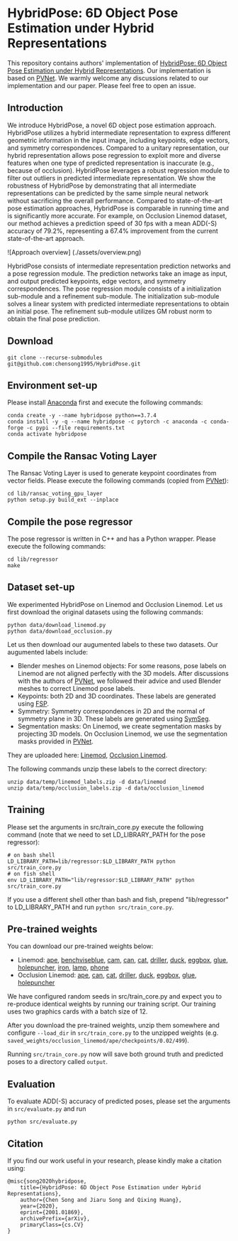 # HybridPose: 6D Object Pose Estimation under Hybrid Representations
This repository contains authors' implementation of [HybridPose: 6D Object Pose Estimation under Hybrid Representations](https://arxiv.org/abs/2001.01869). Our implementation is based on [PVNet](https://github.com/zju3dv/pvnet).
We warmly welcome any discussions related to our implementation and our paper. Please feel free to open an issue.

## Introduction
We introduce HybridPose, a novel 6D object pose estimation approach. HybridPose utilizes a hybrid intermediate representation to express different geometric information in the input image, including keypoints, edge vectors, and symmetry correspondences. Compared to a unitary representation, our hybrid representation allows pose regression to exploit more and diverse features when one type of predicted representation is inaccurate (e.g., because of occlusion). HybridPose leverages a robust regression module to filter out outliers in predicted intermediate representation. We show the robustness of HybridPose by demonstrating that all intermediate representations can be predicted by the same simple neural network without sacrificing the overall performance. Compared to state-of-the-art pose estimation approaches, HybridPose is comparable in running time and is significantly more accurate. For example, on Occlusion Linemod dataset, our method achieves a prediction speed of 30 fps with a mean ADD(-S) accuracy of 79.2%, representing a 67.4% improvement from the current state-of-the-art approach.

![Approach overview]
(./assets/overview.png)

HybridPose consists of intermediate representation prediction networks and a pose regression module. The prediction networks take an image as input, and output predicted keypoints, edge vectors, and symmetry correspondences. The pose regression module consists of a initialization sub-module and a refinement sub-module. The initialization sub-module solves a linear system with predicted intermediate representations to obtain an initial pose. The refinement sub-module utilizes GM robust norm to obtain the final pose prediction.

## Download
```
git clone --recurse-submodules git@github.com:chensong1995/HybridPose.git
```

## Environment set-up
Please install [Anaconda](https://www.anaconda.com/distribution/) first and execute the following commands:
```
conda create -y --name hybridpose python==3.7.4
conda install -y -q --name hybridpose -c pytorch -c anaconda -c conda-forge -c pypi --file requirements.txt
conda activate hybridpose
```

## Compile the Ransac Voting Layer
The Ransac Voting Layer is used to generate keypoint coordinates from vector fields. Please execute the following commands (copied from [PVNet](https://github.com/zju3dv/pvnet)):
```
cd lib/ransac_voting_gpu_layer
python setup.py build_ext --inplace
```

## Compile the pose regressor
The pose regressor is written in C++ and has a Python wrapper. Please execute the following commands:
```
cd lib/regressor
make
```

## Dataset set-up
We experimented HybridPose on Linemod and Occlusion Linemod. Let us first download the original datasets using the following commands:
```
python data/download_linemod.py
python data/download_occlusion.py
```
Let us then download our augumented labels to these two datasets. Our augumented labels include:
* Blender meshes on Linemod objects: For some reasons, pose labels on Linemod are not aligned perfectly with the 3D models. After discussions with the authors of [PVNet](https://github.com/zju3dv/pvnet), we followed their advice and used Blender meshes to correct Linemod pose labels.
* Keypoints: both 2D and 3D coordinates. These labels are generated using [FSP](https://github.com/zju3dv/pvnet/blob/master/lib/utils/data_utils.py).
* Symmetry: Symmetry correspondences in 2D and the normal of symmetry plane in 3D. These labels are generated using [SymSeg](https://github.com/aecins/symseg).
* Segmentation masks: On Linemod, we create segmentation masks by projecting 3D models. On Occlusion Linemod, we use the segmentation masks provided in [PVNet](https://github.com/zju3dv/pvnet).

They are uploaded here: [Linemod](https://drive.google.com/file/d/1f9-KEVtKprU0vNYWXjPSFhEoU32Vtlv2/view?usp=sharing), 
[Occlusion Linemod](https://drive.google.com/file/d/1PItmDj7Go0OBnC1Lkvagz3RRB9qdJUIG/view?usp=sharing).

The following commands unzip these labels to the correct directory:
```
unzip data/temp/linemod_labels.zip -d data/linemod
unzip data/temp/occlusion_labels.zip -d data/occlusion_linemod
```

## Training
Please set the arguments in src/train\_core.py execute the following command (note that we need to set LD\_LIBRARY\_PATH for the pose regressor):
```
# on bash shell
LD_LIBRARY_PATH=lib/regressor:$LD_LIBRARY_PATH python src/train_core.py
# on fish shell
env LD_LIBRARY_PATH="lib/regressor:$LD_LIBRARY_PATH" python src/train_core.py
```
If you use a different shell other than bash and fish, prepend "lib/regressor" to LD\_LIBRARY\_PATH and run `python src/train_core.py`.

## Pre-trained weights
You can download our pre-trained weights below:
* Linemod: [ape](https://drive.google.com/file/d/19Nl8AOER9brGDGUGu1WRwhdFBJNLymiu/view?usp=sharing),
[benchviseblue](https://drive.google.com/file/d/1nMLJtV3XsK60bGGE-zFA1dw34074yryf/view?usp=sharing),
[cam](https://drive.google.com/file/d/1Sc0wx73E_DyrKe1N7DMl3qIRKSimIZoe/view?usp=sharing),
[can](https://drive.google.com/file/d/1NTEc6BcTV69Li0XW-ZDD7aLMuIkY3RL5/view?usp=sharing),
[cat](https://drive.google.com/file/d/1DN5OULGOtVP7r8hNySl2Ufou_tLSdWpI/view?usp=sharing),
[driller](https://drive.google.com/file/d/1JFiBxbp6nSKnsDsJK2II0WUYRi5oYdQF/view?usp=sharing),
[duck](https://drive.google.com/file/d/1XlVV1CBrPxZgZwNc9EjqGfTO1XSa2DhH/view?usp=sharing),
[eggbox](https://drive.google.com/file/d/1KyVC_sU0H8-VXjSz0yCAuyOjL-Olfylq/view?usp=sharing),
[glue](https://drive.google.com/file/d/1ZU5V4ew97XbzCmQ94mQhLCQtH5GttZ_i/view?usp=sharing),
[holepuncher](https://drive.google.com/file/d/1BVlQTmQOxs4pYjEI19eunA5BO-Q6AiAA/view?usp=sharing),
[iron](https://drive.google.com/file/d/1CtZfFycD90xcu3u6dEjoQa0ETY0RSJ5V/view?usp=sharing),
[lamp](https://drive.google.com/file/d/1UYnDxdXs_XVNyz7QHeq3RIPU1Gw-df-r/view?usp=sharing),
[phone](https://drive.google.com/file/d/1ArP9c7Z-CG2P9zvhreA4_jj0-e0i1TSF/view?usp=sharing)
* Occlusion Linemod: [ape](https://drive.google.com/file/d/1JeBETMGgELrawzofO59j4OCpg-2tf3iy/view?usp=sharing),
[can](https://drive.google.com/file/d/1Cl47bGiPyodHNqITaxCadFAT97YP7nl9/view?usp=sharing),
[cat](https://drive.google.com/file/d/1gDMwqPuFyKg_YW_PbqY_yT53dJEYYrqW/view?usp=sharing),
[driller](https://drive.google.com/file/d/1iAvptsTtwHVp6bNNSRBl5QiVi3O8uDeo/view?usp=sharing),
[duck](https://drive.google.com/file/d/1GwmhyWG4czIsVcCRyWA19ZEZfTzEN2Wo/view?usp=sharing),
[eggbox](https://drive.google.com/file/d/1UKl6aSLRVZzbjI1b5yhxBRlavI8n_JMb/view?usp=sharing),
[glue](https://drive.google.com/file/d/1JnABWWuNns_syYO-zPUBGViT_HWt0VAW/view?usp=sharing),
[holepuncher](https://drive.google.com/file/d/1XGt5BvYEbVN67zZbdMaGBsaC2-pad4zv/view?usp=sharing)

We have configured random seeds in src/train\_core.py and expect you to re-produce identical weights by running our training script. Our training uses two graphics cards with a batch size of 12.

After you download the pre-trained weights, unzip them somewhere and configure `--load_dir` in `src/train_core.py` to the unzipped weights (e.g. `saved_weights/occlusion_linemod/ape/checkpoints/0.02/499`).

Running `src/train_core.py` now will save both ground truth and predicted poses to a directory called `output`.

## Evaluation
To evaluate ADD(-S) accuracy of predicted poses, please set the arguments in `src/evaluate.py` and run
```
python src/evaluate.py
```

## Citation
If you find our work useful in your research, please kindly make a citation using:
```
@misc{song2020hybridpose,
    title={HybridPose: 6D Object Pose Estimation under Hybrid Representations},
    author={Chen Song and Jiaru Song and Qixing Huang},
    year={2020},
    eprint={2001.01869},
    archivePrefix={arXiv},
    primaryClass={cs.CV}
}
```
